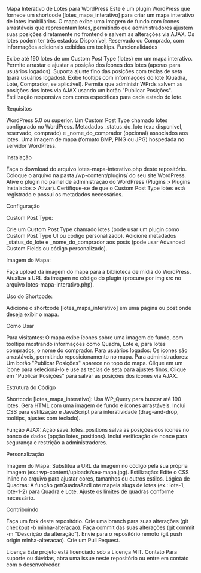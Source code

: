 Mapa Interativo de Lotes para WordPress
Este é um plugin WordPress que fornece um shortcode [lotes_mapa_interativo] para criar um mapa interativo de lotes imobiliários. O mapa exibe uma imagem de fundo com ícones arrastáveis que representam lotes, permitindo que administradores ajustem suas posições diretamente no frontend e salvem as alterações via AJAX. Os lotes podem ter três estados: Disponível, Reservado ou Comprado, com informações adicionais exibidas em tooltips.
Funcionalidades

Exibe até 190 lotes de um Custom Post Type (lotes) em um mapa interativo.
Permite arrastar e ajustar a posição dos ícones dos lotes (apenas para usuários logados).
Suporta ajuste fino das posições com teclas de seta (para usuários logados).
Exibe tooltips com informações do lote (Quadra, Lote, Comprador, se aplicável).
Permite que administr WPrds salvem as posições dos lotes via AJAX usando um botão "Publicar Posições".
Estilização responsiva com cores específicas para cada estado do lote.

Requisitos

WordPress 5.0 ou superior.
Um Custom Post Type chamado lotes configurado no WordPress.
Metadados _status_do_lote (ex.: disponivel, reservado, comprado) e _nome_do_comprador (opcional) associados aos lotes.
Uma imagem de mapa (formato BMP, PNG ou JPG) hospedada no servidor WordPress.

Instalação

Faça o download do arquivo lotes-mapa-interativo.php deste repositório.
Coloque o arquivo na pasta /wp-content/plugins/ do seu site WordPress.
Ative o plugin no painel de administração do WordPress (Plugins > Plugins Instalados > Ativar).
Certifique-se de que o Custom Post Type lotes está registrado e possui os metadados necessários.

Configuração

Custom Post Type:

Crie um Custom Post Type chamado lotes (pode usar um plugin como Custom Post Type UI ou código personalizado).
Adicione metadados _status_do_lote e _nome_do_comprador aos posts (pode usar Advanced Custom Fields ou código personalizado).


Imagem do Mapa:

Faça upload da imagem do mapa para a biblioteca de mídia do WordPress.
Atualize a URL da imagem no código do plugin (procure por img src no arquivo lotes-mapa-interativo.php).


Uso do Shortcode:

Adicione o shortcode [lotes_mapa_interativo] em uma página ou post onde deseja exibir o mapa.



Como Usar

Para visitantes: O mapa exibe ícones sobre uma imagem de fundo, com tooltips mostrando informações como Quadra, Lote e, para lotes comprados, o nome do comprador.
Para usuários logados: Os ícones são arrastáveis, permitindo reposicionamento no mapa.
Para administradores:
Um botão "Publicar Posições" aparece no topo do mapa.
Clique em um ícone para selecioná-lo e use as teclas de seta para ajustes finos.
Clique em "Publicar Posições" para salvar as posições dos ícones via AJAX.



Estrutura do Código

Shortcode [lotes_mapa_interativo]:
Usa WP_Query para buscar até 190 lotes.
Gera HTML com uma imagem de fundo e ícones arrastáveis.
Inclui CSS para estilização e JavaScript para interatividade (drag-and-drop, tooltips, ajustes com teclado).


Função AJAX:
Ação save_lotes_positions salva as posições dos ícones no banco de dados (opção lotes_positions).
Inclui verificação de nonce para segurança e restrição a administradores.



Personalização

Imagem do Mapa: Substitua a URL da imagem no código pela sua própria imagem (ex.: wp-content/uploads/seu-mapa.jpg).
Estilização: Edite o CSS inline no arquivo para ajustar cores, tamanhos ou outros estilos.
Lógica de Quadras: A função getQuadraAndLote mapeia slugs de lotes (ex.: lote-1, lote-1-2) para Quadra e Lote. Ajuste os limites de quadras conforme necessário.

Contribuindo

Faça um fork deste repositório.
Crie uma branch para suas alterações (git checkout -b minha-alteracao).
Faça commit das suas alterações (git commit -m "Descrição da alteração").
Envie para o repositório remoto (git push origin minha-alteracao).
Crie um Pull Request.

Licença
Este projeto está licenciado sob a Licença MIT.
Contato
Para suporte ou dúvidas, abra uma issue neste repositório ou entre em contato com o desenvolvedor.

